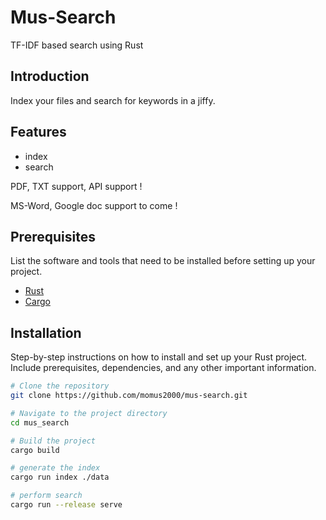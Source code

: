 # Mus-Search

TF-IDF based search using Rust

## Introduction

Index your files and search for keywords in a jiffy.

## Features

- index
- search

PDF, TXT support, API support !

MS-Word, Google doc support to come !

## Prerequisites

List the software and tools that need to be installed before setting up your project.

- [Rust](https://www.rust-lang.org/tools/install)
- [Cargo](https://doc.rust-lang.org/cargo/getting-started/installation.html)

## Installation

Step-by-step instructions on how to install and set up your Rust project. Include prerequisites, dependencies, and any other important information.

```sh
# Clone the repository
git clone https://github.com/momus2000/mus-search.git

# Navigate to the project directory
cd mus_search

# Build the project
cargo build

# generate the index
cargo run index ./data

# perform search
cargo run --release serve

```